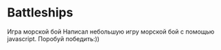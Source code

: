 # Battleships
Игра морской бой
Написал небольшую игру морской бой с помощью javascript. Поробуй победить:))
